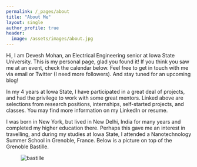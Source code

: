 ```yaml
---
permalink: /_pages/about
title: "About Me"
layout: single
author_profile: true
header:
  image: /assets/images/about.jpg
---
```

Hi, I am Devesh Mohan, an Electrical Engineering senior at Iowa State University. This is my personal page, glad you found it! If you think you saw me at an event, check the calendar below. Feel free to get in touch with me via email or Twitter (I need more followers). And stay tuned for an upcoming blog!

In my 4 years at Iowa State, I have participated in a great deal of projects, and had the privilege to work with some great mentors. Linked above are selections from research positions, internships, self-started projects, and classes. You may find more information on my LinkedIn or resume.

I was born in New York, but lived in New Delhi, India for many years and completed my higher education there. Perhaps this gave me an interest in travelling, and during my studies at Iowa State, I attended a Nanotechnology Summer School in Grenoble, France. Below is a picture on top of the Grenoble Bastille.

<figure>
  <img src="{{ '/assets/images/header.jpg' | absolute_url }}" alt="bastille">
</figure>
